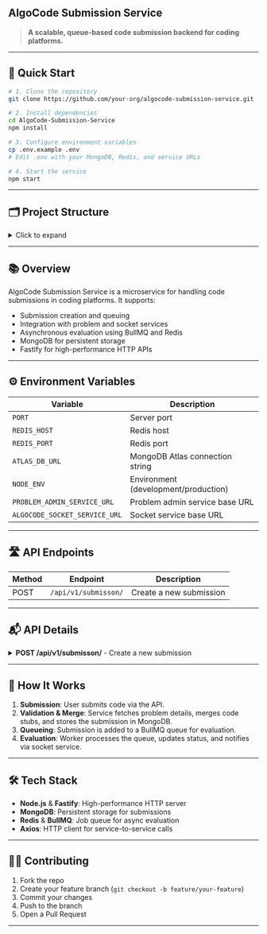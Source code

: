 ## AlgoCode Submission Service 

> **A scalable, queue-based code submission backend for coding platforms.**

---

## 🚀 Quick Start

```bash
# 1. Clone the repository
git clone https://github.com/your-org/algocode-submission-service.git

# 2. Install dependencies
cd AlgoCode-Submission-Service
npm install

# 3. Configure environment variables
cp .env.example .env
# Edit .env with your MongoDB, Redis, and service URLs

# 4. Start the service
npm start
```

---

## 🗂️ Project Structure

<details>
<summary>Click to expand</summary>

```plaintext
src/
├── apis/
│   ├── problemAdminApi.js
│   └── updateSubmissonStatusApi.js
├── config/
│   ├── axiosInstance.js
│   ├── dbConfig.js
│   ├── redisConfig.js
│   └── serverConfig.js
├── controllers/
│   └── submissonController.js
├── errors/
│   ├── BaseError.js
│   ├── InternalServerError.js
│   └── SubmissonCreationError.js
├── jobs/
│   └── EvaluationJob.js
├── models/
│   └── submissonSchema.js
├── producers/
│   └── submissonQueueProducer.js
├── queues/
│   └── submissonQueue.js
├── repository/
│   ├── repositoryPlugin.js
│   └── submissonRepo.js
├── routes/
│   └── api/
│       ├── apiRoutes.js
│       └── v1/
│           ├── submissonRoutes.js
│           └── v1Routes.js
├── services/
│   ├── servicePlugin.js
│   └── submissonService.js
├── utils/
│   └── codeMerge.js
├── workers/
│   └── EvaluationWorker.js
├── app.js
└── index.js
```
</details>

---

## 📚 Overview

AlgoCode Submission Service is a microservice for handling code submissions in coding platforms. It supports:

- Submission creation and queuing
- Integration with problem and socket services
- Asynchronous evaluation using BullMQ and Redis
- MongoDB for persistent storage
- Fastify for high-performance HTTP APIs

---

## ⚙️ Environment Variables

| Variable                     | Description                         |
|------------------------------|-------------------------------------|
| `PORT`                       | Server port                         |
| `REDIS_HOST`                 | Redis host                          |
| `REDIS_PORT`                 | Redis port                          |
| `ATLAS_DB_URL`               | MongoDB Atlas connection string     |
| `NODE_ENV`                   | Environment (development/production)|
| `PROBLEM_ADMIN_SERVICE_URL`  | Problem admin service base URL      |
| `ALGOCODE_SOCKET_SERVICE_URL`| Socket service base URL             |

---

## 🛣️ API Endpoints

| Method | Endpoint                       | Description                |
|--------|-------------------------------|----------------------------|
| POST   | `/api/v1/submisson/`          | Create a new submission    |

---

## 📬 API Details

<details>
<summary><b>POST /api/v1/submisson/</b> - Create a new submission</summary>

### Request

**Headers:**
- `Content-Type: application/json`

**Body:**
```json
{
  "userId": "string",
  "problemId": "string",
  "code": "string",
  "language": "string"
}
```

### Response

**Success (201):**
```json
{
  "error": {},
  "data": {
    "queueResponse": {
      "_id": "6645e5c2b7e1e2c8e8b7d1a2",
      "userId": "user123",
      "problemId": "problem456",
      "code": "// merged code here",
      "language": "java",
      "status": "Pending",
      "__v": 0
    }
  },
  "success": true,
  "message": "Create Submisson Successfully"
}
```

**Failure (400/500):**
```json
{
  "error": {
    "name": "SubmissonCreationError",
    "statusCode": 400,
    "message": "Not able to create the submisson"
  },
  "data": {},
  "success": false,
  "message": "Submisson Creation Error"
}
```

</details>

---

## 🧩 How It Works

1. **Submission**: User submits code via the API.
2. **Validation & Merge**: Service fetches problem details, merges code stubs, and stores the submission in MongoDB.
3. **Queueing**: Submission is added to a BullMQ queue for evaluation.
4. **Evaluation**: Worker processes the queue, updates status, and notifies via socket service.

---

## 🛠️ Tech Stack

- **Node.js** & **Fastify**: High-performance HTTP server
- **MongoDB**: Persistent storage for submissions
- **Redis** & **BullMQ**: Job queue for async evaluation
- **Axios**: HTTP client for service-to-service calls

---

## 🧑‍💻 Contributing

1. Fork the repo
2. Create your feature branch (`git checkout -b feature/your-feature`)
3. Commit your changes
4. Push to the branch
5. Open a Pull Request

---

